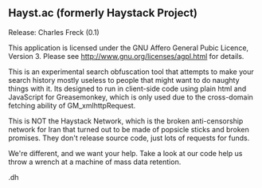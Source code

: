 Hayst.ac (formerly Haystack Project)
------------------------------------
Release: Charles Freck (0.1)

This application is licensed under the GNU Affero General Pubic Licence, Version 3.
Please see http://www.gnu.org/licenses/agpl.html for details.

This is an experimental search obfuscation tool that attempts to make your search history mostly useless to people that might want to do naughty things with it.  Its designed to run in client-side code using plain html and JavaScript for Greasemonkey, which is only used due to the cross-domain fetching ability of GM_xmlhttpRequest.

This is NOT the Haystack Network, which is the broken anti-censorship network for Iran that turned out to be made of popsicle sticks and broken promises.  They don't release source code, just lots of requests for funds.

We're different, and we want your help.  Take a look at our code help us throw a wrench at a machine of mass data retention.

.dh
